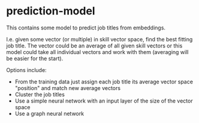 # prediction-model
This contains some model to predict job titles from embeddings.

I.e. given some vector (or multiple) in skill vector space, find the best fitting job title.
The vector could be an average of all given skill vectors or this model could take all individual vectors and work with them (averaging will be easier for the start).

Options include: 
- From the training data just assign each job title its average vector space "position" and match new average vectors
- Cluster the job titles
- Use a simple neural network with an input layer of the size of the vector space
- Use a graph neural network